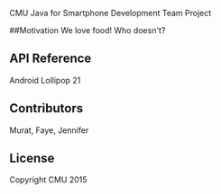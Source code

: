 CMU Java for Smartphone Development Team Project

##Motivation
We love food! Who doesn't?

## API Reference

Android Lollipop 21

## Contributors

Murat, Faye, Jennifer

## License

Copyright CMU 2015
